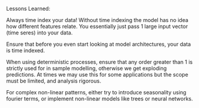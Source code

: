 Lessons Learned:

Always time index your data! Without time indexing the model has no idea how different features relate. You essentially just pass 1 large input vector  (time seres) into your data. 

Ensure that before you even start looking at model architectures, your data is time indexed.

When using deterministic processes, ensure that any order greater than 1 is strictly used for in sample modelling, otherwise we get exploding predictions. At times we may use this for some applications but the scope must be limited, and analysis rigorous.

For complex non-linear patterns, either try to introduce seasonality using fourier terms, or implement non-linear models like trees or neural networks.


